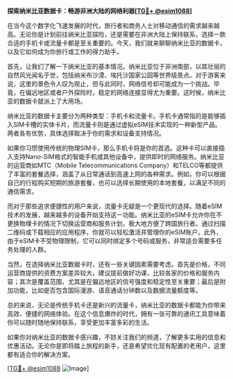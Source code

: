 **探索纳米比亚数据卡：畅游非洲大陆的网络利器[[TG💪+ @esim1088](https://t.me/s/esim1088)]**

在当今这个数字化飞速发展的时代，旅行者和商务人士对移动通信的需求越来越高。无论你是计划前往纳米比亚探险，还是需要在非洲大陆上保持联系，选择一款合适的手机卡或流量卡都是至关重要的。今天，我们就来聊聊纳米比亚的数据卡，以及它如何成为你旅行或工作的得力助手。

首先，让我们了解一下纳米比亚的基本情况。纳米比亚位于非洲南部，以其壮丽的自然风光闻名于世，包括纳米布沙漠、埃托沙国家公园等世界级景点。对于游客来说，这里的景色令人叹为观止，但与此同时，网络信号却可能成为一个挑战。毕竟，在偏远地区或者户外探险时，稳定的网络连接显得尤为重要。这时候，纳米比亚的数据卡就派上了大用场。

纳米比亚的数据卡主要分为两种类型：手机卡和流量卡。手机卡通常指的是能够插入SIM卡槽的实体卡片，而流量卡则是通过虚拟eSIM技术实现的一种新型产品。两者各有优势，具体选择取决于你的需求和设备支持情况。

如果你习惯使用传统的物理SIM卡，那么手机卡将是你的首选。这种卡可以直接插入支持Nano-SIM格式的智能手机或其他设备中，提供即时的网络服务。纳米比亚的运营商如MTC（Mobile Telecommunications Company）和TELCO等都提供了丰富的套餐选择，涵盖了从日常通话到高速上网的各种需求。例如，你可以根据自己的行程购买短期的旅游套餐，也可以选择长期使用的本地套餐，以满足不同的通信需求。

而对于那些追求便捷性的用户来说，流量卡无疑是一个更现代的选择。随着eSIM技术的发展，越来越多的设备开始支持这一功能。纳米比亚的eSIM卡允许你在不更换物理卡的情况下切换运营商和服务计划，极大地方便了跨国旅行者。通过扫描二维码或下载相应的应用程序，你就可以轻松激活并管理你的eSIM账户。此外，由于eSIM卡不受物理限制，它可以同时绑定多个号码或服务，非常适合需要多任务处理的人群。

当然，在选择纳米比亚数据卡时，还有一些关键因素需要考虑。首先是价格，不同运营商提供的资费方案差异较大，建议提前做好功课，比较各家的价格和服务内容；其次是覆盖范围，尤其是在偏远地区的信号强度和稳定性至关重要；最后是附加功能，比如是否包含国际漫游、语音通话分钟数以及数据流量额度等。

总的来说，无论是传统手机卡还是新兴的流量卡，纳米比亚的数据卡都能为你带来高效、便捷的网络体验。在这个信息爆炸的时代，拥有一张可靠的通讯工具意味着你可以随时随地保持联系，享受更加丰富多彩的生活。

如果你对纳米比亚的数据卡感兴趣，不妨关注我们的频道，了解更多实用的信息和优惠活动。无论你是即将踏上旅程的新手，还是希望优化现有配置的老用户，这里都有适合你的解决方案。

[[TG💪+ @esim1088](https://t.me/s/esim1088) ![Image](https://i.postimg.cc/4NQfJmqS/Snipaste-2025-05-13-00-14-12.png)]